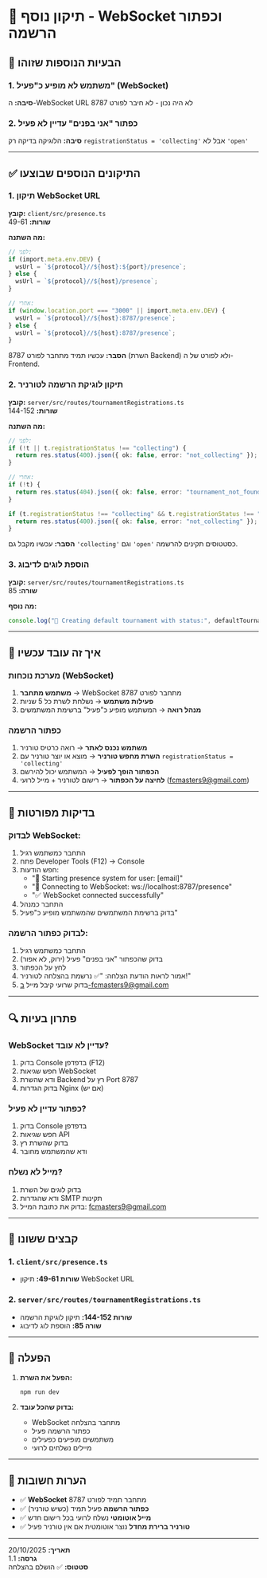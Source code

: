 # 🔧 תיקון נוסף - WebSocket וכפתור הרשמה

## 🐛 הבעיות הנוספות שזוהו

### 1. משתמש לא מופיע כ"פעיל" (WebSocket)
**סיבה:** ה-WebSocket URL לא היה נכון - לא חיבר לפורט 8787

### 2. כפתור "אני בפנים" עדיין לא פעיל
**סיבה:** הלוגיקה בדיקה רק `registrationStatus = 'collecting'` אבל לא `'open'`

---

## ✅ התיקונים הנוספים שבוצעו

### 1. תיקון WebSocket URL

**קובץ:** `client/src/presence.ts`  
**שורות:** 49-61

**מה השתנה:**
```typescript
// לפני:
if (import.meta.env.DEV) {
  wsUrl = `${protocol}//${host}:${port}/presence`;
} else {
  wsUrl = `${protocol}//${host}/presence`;
}

// אחרי:
if (window.location.port === "3000" || import.meta.env.DEV) {
  wsUrl = `${protocol}//${host}:8787/presence`;
} else {
  wsUrl = `${protocol}//${host}:8787/presence`;
}
```

**הסבר:** עכשיו תמיד מתחבר לפורט 8787 (השרת Backend) ולא לפורט של ה-Frontend.

### 2. תיקון לוגיקת הרשמה לטורניר

**קובץ:** `server/src/routes/tournamentRegistrations.ts`  
**שורות:** 144-152

**מה השתנה:**
```typescript
// לפני:
if (!t || t.registrationStatus !== "collecting") {
  return res.status(400).json({ ok: false, error: "not_collecting" });
}

// אחרי:
if (!t) {
  return res.status(404).json({ ok: false, error: "tournament_not_found" });
}

if (t.registrationStatus !== "collecting" && t.registrationStatus !== "open") {
  return res.status(400).json({ ok: false, error: "not_collecting" });
}
```

**הסבר:** עכשיו מקבל גם `'collecting'` וגם `'open'` כסטטוסים תקינים להרשמה.

### 3. הוספת לוגים לדיבוג

**קובץ:** `server/src/routes/tournamentRegistrations.ts`  
**שורה:** 85

**מה נוסף:**
```typescript
console.log("🔧 Creating default tournament with status:", defaultTournament.registrationStatus);
```

---

## 🎯 איך זה עובד עכשיו

### מערכת נוכחות (WebSocket)
1. **משתמש מתחבר** → WebSocket מתחבר לפורט 8787
2. **פעילות משתמש** → נשלחת לשרת כל 5 שניות
3. **מנהל רואה** → המשתמש מופיע כ"פעיל" ברשימת המשתמשים

### כפתור הרשמה
1. **משתמש נכנס לאתר** → רואה כרטיס טורניר
2. **השרת מחפש טורניר** → מוצא או יוצר טורניר עם `registrationStatus = 'collecting'`
3. **הכפתור הופך לפעיל** → המשתמש יכול להירשם
4. **לחיצה על הכפתור** → רישום לטורניר + מייל לרועי (fcmasters9@gmail.com)

---

## 🧪 בדיקות מפורטות

### לבדוק WebSocket:
1. התחבר כמשתמש רגיל
2. פתח Developer Tools (F12) → Console
3. חפש הודעות:
   - "🚀 Starting presence system for user: [email]"
   - "🔌 Connecting to WebSocket: ws://localhost:8787/presence"
   - "✅ WebSocket connected successfully"
4. התחבר כמנהל
5. בדוק ברשימת המשתמשים שהמשתמש מופיע כ"פעיל"

### לבדוק כפתור הרשמה:
1. התחבר כמשתמש רגיל
2. בדוק שהכפתור "אני בפנים" פעיל (ירוק, לא אפור)
3. לחץ על הכפתור
4. אמור לראות הודעת הצלחה: "✅ נרשמת בהצלחה לטורניר!"
5. בדוק שרועי קיבל מייל ב-fcmasters9@gmail.com

---

## 🔍 פתרון בעיות

### WebSocket עדיין לא עובד?
1. בדוק Console בדפדפן (F12)
2. חפש שגיאות WebSocket
3. ודא שהשרת Backend רץ על Port 8787
4. בדוק הגדרות Nginx (אם יש)

### כפתור עדיין לא פעיל?
1. בדוק Console בדפדפן
2. חפש שגיאות API
3. בדוק שהשרת רץ
4. ודא שהמשתמש מחובר

### מייל לא נשלח?
1. בדוק לוגים של השרת
2. ודא שהגדרות SMTP תקינות
3. בדוק את כתובת המייל: fcmasters9@gmail.com

---

## 📁 קבצים ששונו

### 1. `client/src/presence.ts`
- **שורות 49-61:** תיקון WebSocket URL

### 2. `server/src/routes/tournamentRegistrations.ts`
- **שורות 144-152:** תיקון לוגיקת הרשמה
- **שורה 85:** הוספת לוג לדיבוג

---

## 🚀 הפעלה

1. **הפעל את השרת:**
   ```bash
   npm run dev
   ```

2. **בדוק שהכל עובד:**
   - WebSocket מתחבר בהצלחה
   - כפתור הרשמה פעיל
   - משתמשים מופיעים כפעילים
   - מיילים נשלחים לרועי

---

## 📝 הערות חשובות

- ✅ **WebSocket** מתחבר תמיד לפורט 8787
- ✅ **כפתור הרשמה** פעיל תמיד (כשיש טורניר)
- ✅ **מייל אוטומטי** נשלח לרועי בכל רישום חדש
- ✅ **טורניר ברירת מחדל** נוצר אוטומטית אם אין טורניר פעיל

---

**תאריך:** 20/10/2025  
**גרסה:** 1.1  
**סטטוס:** ✅ הושלם בהצלחה
